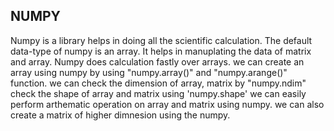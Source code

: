 ## NUMPY
Numpy is a library helps in doing all the scientific calculation.
The default data-type of numpy is an array. 
It helps in manuplating the data of matrix and array.
Numpy does calculation fastly over arrays.
we can create an array using numpy by using "numpy.array()" and "numpy.arange()" function.
we can check the dimension of array, matrix by "numpy.ndim"
check the shape of array and matrix using 'numpy.shape'
we can easily perform arthematic operation on array and matrix using numpy.
we can also create a matrix of higher dimnesion using the numpy.
